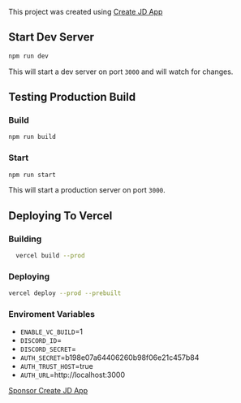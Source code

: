 This project was created using [Create JD App](https://github.com/OrJDev/create-jd-app)

## Start Dev Server

```bash
npm run dev
```

This will start a dev server on port `3000` and will watch for changes.

## Testing Production Build

### Build

```bash
npm run build
```

### Start

```bash
npm run start
```

This will start a production server on port `3000`.

## Deploying To Vercel

### Building

```bash
  vercel build --prod
```
  
### Deploying 

```bash
vercel deploy --prod --prebuilt
```
### Enviroment Variables

- `ENABLE_VC_BUILD`=1
- `DISCORD_ID`=
- `DISCORD_SECRET`=
- `AUTH_SECRET`=b198e07a64406260b98f06e21c457b84
- `AUTH_TRUST_HOST`=true
- `AUTH_URL`=http://localhost:3000  
  
[Sponsor Create JD App](https://github.com/sponsors/OrJDev)

